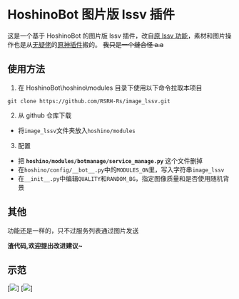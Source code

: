 # HoshinoBot 图片版 lssv 插件

这是一个基于 HoshinoBot 的图片版 lssv 插件，改自[原 lssv 功能](https://github.com/Ice9Coffee/HoshinoBot/tree/master/hoshino/modules/botmanage/service_manage.py)，素材和图片操作也是从[无疑佬](https://github.com/KimigaiiWuyi)的[原神插件](https://github.com/KimigaiiWuyi/GenshinUID)搬的。
~~我只是一个缝合怪 a.a~~

## 使用方法

1. 在 HoshinoBot\hoshino\modules 目录下使用以下命令拉取本项目

```
git clone https://github.com/RSRH-Rs/image_lssv.git
```

2. 从 github 仓库下载

- 将`image_lssv`文件夹放入`hoshino/modules`

3. 配置

- 把 **`hoshino/modules/botmanage/service_manage.py`** 这个文件删掉
- 在`hoshino/config/__bot__.py`中的`MODULES_ON`里，写入字符串`image_lssv`
- 在`__init__.py`中编辑`QUALITY`和`RANDOM_BG`，指定图像质量和是否使用随机背景


## 其他

功能还是一样的，只不过服务列表通过图片发送

**渣代码,欢迎提出改进建议~**

## 示范

[![](https://github.com/RSRH-Rs/Hoshino-plugin-image-lssv/blob/master/data/imgs/example.png)]
[![](https://github.com/madoka315/image_lssv/blob/dev/data/imgs/example_multi.png)]
